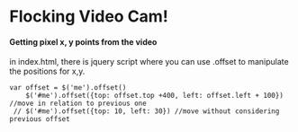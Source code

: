 Flocking Video Cam!
===================


#### Getting pixel x, y points from the video

in index.html, there is jquery script where you can use .offset to manipulate the positions for x,y.

```jquery
var offset = $('me').offset()
    $('#me').offset({top: offset.top +400, left: offset.left + 100}) //move in relation to previous one
 // $('#me').offset({top: 10, left: 30}) //move without considering previous offset

```
